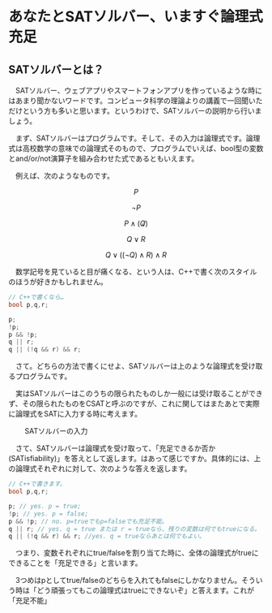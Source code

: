 # あなたとSATソルバー、いますぐ論理式充足
## SATソルバーとは？

　SATソルバー、ウェブアプリやスマートフォンアプリを作っているような時にはあまり聞かないワードです。コンピュータ科学の理論よりの講義で一回聞いただけという方も多いと思います。というわけで、SATソルバーの説明から行いましょう。

　まず、SATソルバーはプログラムです。そして、その入力は論理式です。論理式は高校数学の意味での論理式そのもので、プログラムでいえば、bool型の変数とand/or/not演算子を組み合わせた式であるともいえます。

　例えば、次のようなものです。


$$ P $$

$$ \lnot P $$

$$ P \land (\not Q) $$

$$ Q \lor R $$

$$ Q \lor ( (\lnot Q) \land R ) \land R $$

　数学記号を見ていると目が痛くなる、という人は、C++で書く次のスタイルのほうが好きかもしれません。

```c++
// C++で書くなら…
bool p,q,r;

p;
!p;
p && !p;
q || r;
q || (!q && r) && r;
```

　さて。どちらの方法で書くにせよ、SATソルバーは上のような論理式を受け取るプログラムです。

　実はSATソルバーはこのうちの限られたものしか一般には受け取ることができず、その限られたものをCSATと呼ぶのですが、これに関してはまたあとで実際に論理式をSATに入力する時に考えます。

　
　SATソルバーの入力

　さて、SATソルバーは論理式を受け取って、「充足できるか否か(SATisfiability)」を答えとして返します。はあって感じですか。具体的には、上の論理式それぞれに対して、次のような答えを返します。

```c++
// C++で書きます。
bool p,q,r;

p; // yes. p = true;
!p; // yes. p = false;
p && !p; // no. p=trueでもp=falseでも充足不能。
q || r; // yes. q = true または r = trueなら、残りの変数は何でもtrueになる。
q || (!q && r) && r; //yes. q = trueならあとは何でもよい。
```

　つまり、変数それぞれにtrue/falseを割り当てた時に、全体の論理式がtrueにできることを「充足できる」と言います。

　3つめはpとしてtrue/falseのどちらを入れてもfalseにしかなりません。そういう時は「どう頑張ってもこの論理式はtrueにできないぞ」と答えます。これが「充足不能」
